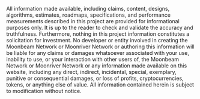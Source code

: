 All information made available, including claims, content, designs, algorithms, estimates, roadmaps, specifications, and performance measurements described in this project are provided for informational purposes only. It is up to the reader to check and validate the accuracy and truthfulness. Furthermore, nothing in this project information constitutes a solicitation for investment. No developer or entity involved in creating the Moonbeam Network or Moonriver Network or authoring this information will be liable for any claims or damages whatsoever associated with your use, inability to use, or your interaction with other users of, the Moonbeam Network or Moonriver Network or any information made available on this website, including any direct, indirect, incidental, special, exemplary, punitive or consequential damages, or loss of profits, cryptocurrencies, tokens, or anything else of value.  All information contained herein is subject to modification without notice.